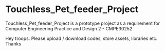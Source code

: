 # Touchless_Pet_feeder_Project
Touchless_Pet_feeder_Project is a prototype project as a requirement for Computer Engineering Practice and Design 2 - CMPE30252

Hey troops. Please upload / download codes, store assets, libraries etc. Thanks
